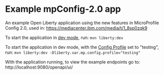 # Example mpConfig-2.0 app
An example Open Liberty application using the new features in MicroProfile Config 2.0, used in: https://mediacenter.ibm.com/media/t/1_8sp0zqk9

To start the application in [dev mode](https://openliberty.io/docs/21.0.0.2/development-mode.html), run:
`mvn liberty:dev`

To start the application in dev mode, with the [Config Profile](https://download.eclipse.org/microprofile/microprofile-config-2.0/microprofile-config-spec-2.0.html#configprofile) set to "testing", run:
`mvn liberty:dev -Dliberty.var.mp.config.profile="testing"`

With the application running, to view the example endpoints go to:
http://localhost:9080/openapi/ui/
